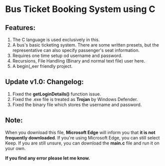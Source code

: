 # Bus Ticket Booking System using C
## Features: 
1. The C language is used exclusively in this.
2. A bus's basic ticketing system. There are some written presets, but the representative can also specify passenger's seat information.
3. Requires one time setup od username and password.
4. Recursions, File Handling (Binary and normal text file) user here.
5. A begin(_eer friendly project.

## Update v1.0: Changelog: 
1. Fixed the **getLoginDetails()** function issue.
2. Fixed the .exe file is treated as **Trojan** by Windows Defender.
3. Fixed the binary file which stores the username and password. 

## Note: 
When you download this file, **Microsoft Edge** will inform you that **it is not frequently downloaded**. If you're using Microsoft Edge, you can still select Keep.
If you are still unsure, you can download the **main.c** file and run it on your own.

**If you find any error please let me know.**
